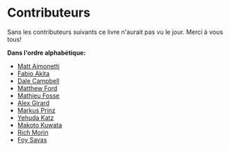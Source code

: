 # Contributeurs

Sans les contributeurs suivants ce livre n'aurait pas vu le jour. Merci à vous tous!

**Dans l'ordre alphabétique:**

* [Matt     Aimonetti   ](http://merbist.com)
* [Fabio    Akita       ](http://akitaonrails.com)
* [Dale     Campbell    ](http://corrupt.save-state.net/)
* [Matthew  Ford        ](http://github.com/deimos1986)
* [Mathieu  Fosse       ](http://blog.kawooa.org)
* [Alex     Girard      ](http://alexgirard.com)
* [Markus   Prinz       ](http://blog.nuclearsquid.com/)
* [Yehuda   Katz        ](http://yehudakatz.com)
* [Makoto   Kuwata      ](http://www.kuwata-lab.com/)
* [Rich     Morin       ](http://cfcl.com/rdm)
* [Foy      Savas       ](http://foysavas.com/)